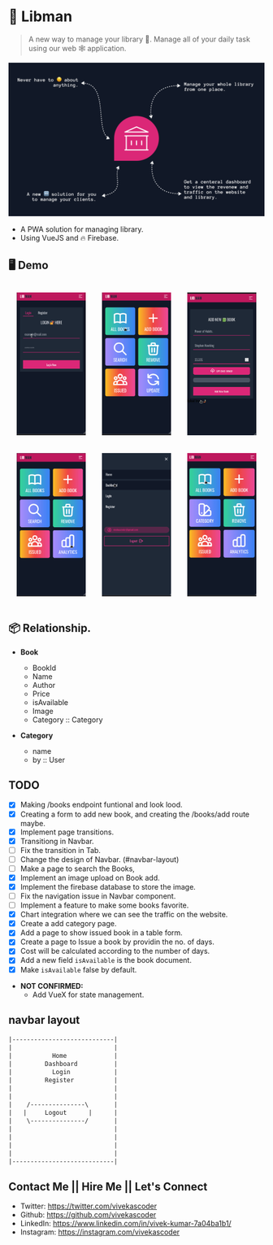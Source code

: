 # 🏫 Libman 
> A new way to manage your library 🏫. Manage all of your daily task using our web 🕸️ application.

<p align="center">
  <img src="./src/assets/libman.png">
</p>

- A PWA solution for managing library.
- Using VueJS and 🔥 Firebase.

## 🖥️ Demo
<div style="display: flex; align-items: center; justify-items: center;">
  <div style="margin: 1rem;">
    <img src="./src/assets/libman_1.gif">
  </div>
  <div style="margin: 1rem;">
    <img src="./src/assets/libman_2.gif">
  </div>
  <div style="margin: 1rem;">
    <img src="./src/assets/libman-upload.gif">
  </div>
</div>

<div style="display: flex; align-items: center; justify-items: center;">
  <div style="margin: 1rem;">
    <img src="./src/assets/libman-chart.gif">
  </div>
  <div style="margin: 1rem;">
    <img src="./src/assets/libman-category.gif">
  </div>
  <div style="margin: 1rem;">
    <img src="./src/assets/libman-book.gif">
  </div>
</div>



## 📦️ Relationship.
- **Book**
  - BookId
  - Name
  - Author
  - Price
  - isAvailable
  - Image
  - Category :: Category

- **Category**
  - name
  - by :: User

## TODO
- [x] Making /books endpoint funtional and look lood.
- [x] Creating a form to add new book, and creating the /books/add route maybe.
- [x] Implement page transitions.
- [x] Transitiong in Navbar.
- [ ] Fix the transition in Tab.
- [ ] Change the design of Navbar. (#navbar-layout)
- [ ] Make a page to search the Books, 
- [x] Implement an image upload on Book add.
- [x] Implement the firebase database to store the image.
- [ ] Fix the navigation issue in Navbar component.
- [ ] Implement a feature to make some books favorite.
- [x] Chart integration where we can see the traffic on the website.
- [x] Create a add category page.
- [x] Add a page to show issued book in a table form.
- [x] Create a page to Issue a book by providin the no. of days.
- [x] Cost will be calculated according to the number of days.
- [x] Add a new field `isAvailable` is the book document.
- [x] Make `isAvailable` false by default.
- **NOT CONFIRMED:**
  - Add VueX for state management.


## navbar layout
```
|----------------------------|
|                            |
|           Home             |
|         Dashboard          |
|           Login            |
|         Register           |
|                            |
|                            |
|    /---------------\       |
|   |     Logout      |      |
|    \---------------/       |
|                            |
|                            |
|                            |
|                            |
|----------------------------|
```

## Contact Me || Hire Me || Let's Connect
- Twitter: https://twitter.com/vivekascoder
- Github: https://github.com/vivekascoder
- LinkedIn: https://www.linkedin.com/in/vivek-kumar-7a04ba1b1/
- Instagram: https://instagram.com/vivekascoder